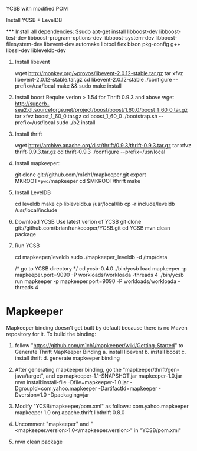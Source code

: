 YCSB with modified POM


Install YCSB + LevelDB

*** Install all dependencies:
$sudo apt-get install libboost-dev libboost-test-dev libboost-program-options-dev libboost-system-dev libboost-filesystem-dev libevent-dev automake libtool flex bison pkg-config g++ libssl-dev libleveldb-dev

1. Install libevent

    wget http://monkey.org/~provos/libevent-2.0.12-stable.tar.gz
    tar xfvz libevent-2.0.12-stable.tar.gz
    cd libevent-2.0.12-stable
    ./configure --prefix=/usr/local
    make && sudo make install

2. Install boost
	Require verion > 1.54 for Thrift 0.9.3 and above
    wget http://superb-sea2.dl.sourceforge.net/project/boost/boost/1.60.0/boost_1_60_0.tar.gz
    tar xfvz boost_1_60_0.tar.gz
    cd boost_1_60_0
    ./bootstrap.sh --prefix=/usr/local
    sudo ./b2 install 

2. Install thrift

    wget http://archive.apache.org/dist/thrift/0.9.3/thrift-0.9.3.tar.gz
    tar xfvz thrift-0.9.3.tar.gz
    cd thrift-0.9.3
    ./configure --prefix=/usr/local

4. Install mapkeeper:

   git clone git://github.com/m1ch1/mapkeeper.git
   export MKROOT=`pwd`/mapkeeper
   cd $MKROOT/thrift
   make

5. Install LevelDB
   
   cd leveldb
   make
   cp libleveldb.a /usr/local/lib
   cp -r include/leveldb /usr/local/include

6. Download YCSB 
	Use latest verion of YCSB 
	git clone git://github.com/brianfrankcooper/YCSB.git
	cd YCSB
	mvn clean package 

7. Run YCSB

   cd mapkeeper/leveldb
   sudo ./mapkeeper_leveldb -d /tmp/data
   
   /* go to YCSB directory */
   cd ycsb-0.4.0
   ./bin/ycsb load mapkeeper -p mapkeeper.port=9090 -P workloads/workloada -threads 4
   ./bin/ycsb run mapkeeper -p mapkeeper.port=9090 -P workloads/workloada -threads 4

# Mapkeeper 

Mapkeeper binding doesn't get built by default because there is no
Maven repository for it. To build the binding:

1. follow "https://github.com/m1ch1/mapkeeper/wiki/Getting-Started" to Generate Thrift MapKeeper Binding
   a.  install libevent
   b.  install boost
   c.  install thrift
   d.  generate mapkeeper binding

2. After generating mapkeeper binding, go the "mapkeeper/thrift/gen-java/target", and 
   cp mapkeeper-1.1-SNAPSHOT.jar mapkeeper-1.0.jar 
   mvn install:install-file -Dfile=mapkeeper-1.0.jar -DgroupId=com.yahoo.mapkeeper -DartifactId=mapkeeper -Dversion=1.0 -Dpackaging=jar

3. Modify "YCSB/mapkeeper/pom.xml" as follows:
    <dependency>
           <groupId>com.yahoo.mapkeeper</groupId>
           <artifactId>mapkeeper</artifactId>
           <version>1.0</version>
    </dependency>
    <dependency>
        <groupId>org.apache.thrift</groupId>
        <artifactId>libthrift</artifactId>
        <version>0.8.0</version>
    </dependency>


4. Uncomment "<module>mapkeeper</module>" and "<mapkeeper.version>1.0</mapkeeper.version>" in "YCSB/pom.xml"

5. mvn clean package
